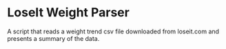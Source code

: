 # LoseIt Weight Parser

A script that reads a weight trend csv file downloaded from loseit.com and presents a summary of the data.